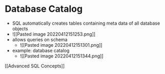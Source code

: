 # Database Catalog
+ SQL automatically creates tables containing meta data of all database objects
+ ![[Pasted image 20220412151253.png]]
+ allows queries on schema 
	+ ![[Pasted image 20220412151301.png]]
+ example: database catalog
	+ ![[Pasted image 20220412151344.png]]


[[Advanced SQL Concepts]]